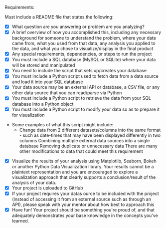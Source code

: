 Requirements:

Must include a README file that states the following:
  - [x] What question are you answering or problem are you analyzing?
  - [x] A brief overview of how you accomplished this, including any necessary background for someone to understand the problem, where your data came from, what you used from that data, any analysis you applied to the data, and what you chose to visualize/display in the final product
  - [x] Any special requirements, dependencies, or steps to run the project
  - [x] You must include a SQL database (MySQL or SQLite) where your data will be stored and manipulated
  - [x] You need to include the script that sets up/creates your database
  - [x] You must include a Python script used to fetch data from a data source and load it into your SQL database
  - [x] Your data source may be an external API or database, a CSV file, or any other data source that you can read/parse via Python
  - [x] You must include a Python script to retrieve the data from your SQL database into a Python object
  - [x] You must include a Python script to modify your data so as to prepare it for visualization
- Some examples of what this script might include:
  - Change data from 2 different datasets/columns into the same format - such as date-times that may have been displayed differently in two columns
  Combining multiple external data sources into a single database
  Removing duplicate or unnecessary data
There are many other modifications to data that could meet this requirement
- [x] Visualize the results of your analysis using Matplotlib, Seaborn, Bokeh or another Python Data Visualization library. Your results cannot be a plaintext representation and you are encouraged to explore a visualization approach that clearly supports a conclusion/result of the analysis of your data.
- [x] Your project is uploaded to GitHub
- [x] If your project requires your datas ource to be included with the project (instead of accessing it from an external source such as through an API), please speak with your mentor about how best to approach this
- [x] Have fun! Your project should be something you're proud of, and that adequately demonstrates your base knowledge in the concepts you've learned.
